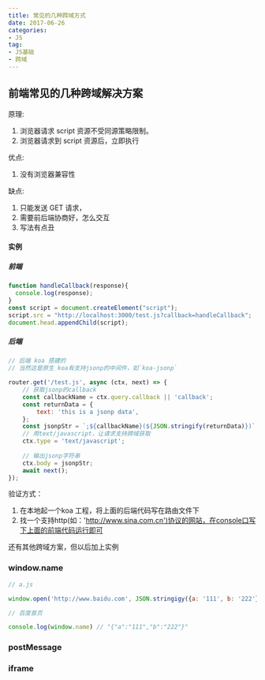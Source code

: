 ```yaml
---
title: 常见的几种跨域方式
date: 2017-06-26
categories:
- JS
tag: 
- JS基础
- 跨域
---
```


## 前端常见的几种跨域解决方案

原理: 
1. 浏览器请求 script 资源不受同源策略限制。
2. 浏览器请求到 script 资源后，立即执行

优点:
1. 没有浏览器兼容性

缺点:
1. 只能发送 GET 请求，
2. 需要前后端协商好，怎么交互
3. 写法有点丑

#### 实例

##### 前端

```jsx harmony
function handleCallback(response){
  console.log(response);
}
const script = document.createElement("script");
script.src = "http://localhost:3000/test.js?callback=handleCallback";
document.head.appendChild(script);
```

##### 后端

```js
// 后端 koa 搭建的
// 当然这是原生 koa有支持jsonp的中间件，如`koa-jsonp`

router.get('/test.js', async (ctx, next) => {
    // 获取jsonp的callback
    const callbackName = ctx.query.callback || 'callback';
    const returnData = {
        text: 'this is a jsonp data',
    };
    const jsonpStr = `;${callbackName}(${JSON.stringify(returnData)})`;
    // 用text/javascript，让请求支持跨域获取
    ctx.type = 'text/javascript';
    
    // 输出jsonp字符串
    ctx.body = jsonpStr;
    await next();
});

```

验证方式： 

1. 在本地起一个koa 工程，将上面的后端代码写在路由文件下
2. 找一个支持http(如：'http://www.sina.com.cn')协议的网站，在console口写下上面的前端代码运行即可

还有其他跨域方案，但以后加上实例

### window.name

```js
// a.js

window.open('http://www.baidu.com', JSON.stringigy({a: '111', b: '222'}));

// 百度首页

console.log(window.name) // "{"a":"111","b":"222"}"

```

### postMessage

### iframe